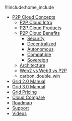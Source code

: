 !!!include:home_include
- [P2P Cloud Concepts](cloud_home)
  - [P2P Cloud Intro](cloud_intro)
  - [P2P Cloud Products](cloud_products)
  - [P2P Cloud Benefits](tfgrid:usp)
    - [Security](tfgrid:usp_secure)
    - [Decentralized](tfgrid:usp_decentralized)
    - [Autonomous](tfgrid:usp_autonomous)
    - [Compatible](tfgrid:usp_compatible)
    - [Sovereign](tfgrid:usp_sovereign)
  - [Architecture](cloud_architecture)
  - [Web2 vs Web3 vs P2P](cloud_compare)
  - carbon_double_win
- [Grid 2.0 Manual](tfgrid2)
- [Grid 3.0 Manual](specs_grid3:manual3_home)
- [Grid Pricing](pricing)
- [Cloud Compare](cloud_compare)
- [Roadmap](roadmap)
- [Support](support)
- [Videos](generic_video)





